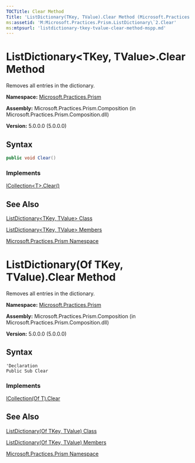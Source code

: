 ```yaml
---
TOCTitle: Clear Method
Title: 'ListDictionary(TKey, TValue).Clear Method (Microsoft.Practices.Prism)'
ms:assetid: 'M:Microsoft.Practices.Prism.ListDictionary\`2.Clear'
ms:mtpsurl: 'listdictionary-tkey-tvalue-clear-method-mspp.md'
---
```


# ListDictionary&lt;TKey, TValue&gt;.Clear Method 

Removes all entries in the dictionary.

**Namespace:** [Microsoft.Practices.Prism](/patterns-practices/reference/mspp-namespace)

**Assembly:** Microsoft.Practices.Prism.Composition (in Microsoft.Practices.Prism.Composition.dll)

**Version:** 5.0.0.0 (5.0.0.0)

## Syntax

```C#
public void Clear()
```

### Implements

[ICollection&lt;T&gt;.Clear()](http://msdn.microsoft.com/en-us/library/5axy4fbh)

## See Also

[ListDictionary&lt;TKey, TValue&gt; Class](/patterns-practices/reference/listdictionary-tkey-tvalue-class-mspp)

[ListDictionary&lt;TKey, TValue&gt; Members](/patterns-practices/reference/listdictionary-tkey-tvalue-members-mspp)

[Microsoft.Practices.Prism Namespace](/patterns-practices/reference/mspp-namespace)

# ListDictionary(Of TKey, TValue).Clear Method  

Removes all entries in the dictionary.

**Namespace:** [Microsoft.Practices.Prism](/patterns-practices/reference/mspp-namespace)

**Assembly:** Microsoft.Practices.Prism.Composition (in Microsoft.Practices.Prism.Composition.dll)

**Version:** 5.0.0.0 (5.0.0.0)

## Syntax

```VB
'Declaration
Public Sub Clear
```

### Implements

[ICollection(Of T).Clear](http://msdn.microsoft.com/en-us/library/5axy4fbh)

## See Also

[ListDictionary(Of TKey, TValue) Class](/patterns-practices/reference/listdictionary-tkey-tvalue-class-mspp)

[ListDictionary(Of TKey, TValue) Members](/patterns-practices/reference/listdictionary-tkey-tvalue-members-mspp)

[Microsoft.Practices.Prism Namespace](/patterns-practices/reference/mspp-namespace)
